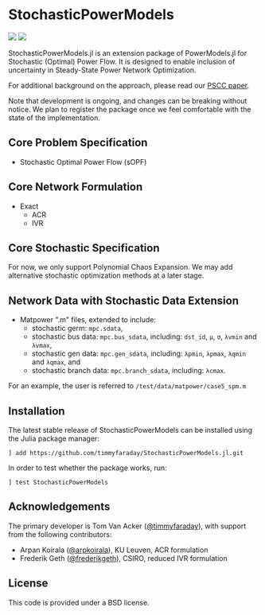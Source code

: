 # StochasticPowerModels

<a href="https://github.com/timmyfaraday/StochasticPowerModels.jl/actions?query=workflow%3ACI"><img src="https://github.com/timmyfaraday/StochasticPowerModels.jl/workflows/CI/badge.svg"></img></a>
<a href="https://codecov.io/gh/timmyfaraday/StochasticPowerModels.jl"><img src="https://img.shields.io/codecov/c/github/timmyfaraday/StochasticPowerModels.jl?logo=Codecov"></img></a>


StochasticPowerModels.jl is an extension package of PowerModels.jl for 
Stochastic (Optimal) Power Flow. It is designed to enable inclusion of 
uncertainty in Steady-State Power Network Optimization. 

For additional background on the approach, please read our [PSCC paper](https://www.sciencedirect.com/science/article/pii/S0378779622006022).

Note that development is ongoing, and changes can be breaking without notice. We plan to register the package once we feel comfortable with the state of the implementation.

## Core Problem Specification

- Stochastic Optimal Power Flow (sOPF)

## Core Network Formulation

- Exact
    - ACR
    - IVR 

## Core Stochastic Specification
For now, we only support Polynomial Chaos Expansion. We may add alternative stochastic optimization methods at a later stage.

## Network Data with Stochastic Data Extension

- Matpower ".m" files, extended to include:
    - stochastic germ: `mpc.sdata`,
    - stochastic bus data: `mpc.bus_sdata`, including: `dst_id`, `μ`, `σ`, `λvmin` and `λvmax`,
    - stochastic gen data: `mpc.gen_sdata`, including: `λpmin`, `λpmax`, `λqmin` and `λqmax`, and
    - stochastic branch data: `mpc.branch_sdata`, including: `λcmax`.

For an example, the user is referred to `/test/data/matpower/case5_spm.m`

## Installation

The latest stable release of StochasticPowerModels can be installed using the 
Julia package manager:

```
] add https://github.com/timmyfaraday/StochasticPowerModels.jl.git
```

In order to test whether the package works, run:

```
] test StochasticPowerModels
```

## Acknowledgements

The primary developer is Tom Van Acker ([@timmyfaraday](https://github.com/timmyfaraday)), 
with support from the following contributors:
- Arpan Koirala ([@arpkoirala](https://github.com/arpkoirala)), KU Leuven, ACR formulation
- Frederik Geth ([@frederikgeth](https://github.com/frederikgeth)), CSIRO, reduced IVR formulation

## License

This code is provided under a BSD license.
